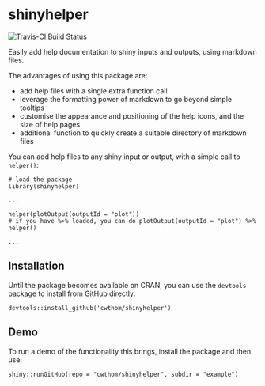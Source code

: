 # shinyhelper

[![Travis-CI Build Status](https://travis-ci.org/cwthom/shinyhelper.svg?branch=master)](https://travis-ci.org/cwthom/shinyhelper)

Easily add help documentation to shiny inputs and outputs, using markdown files.

The advantages of using this package are:

* add help files with a single extra function call
* leverage the formatting power of markdown to go beyond simple tooltips
* customise the appearance and positioning of the help icons, and the size of help pages
* additional function to quickly create a suitable directory of markdown files

You can add help files to any shiny input or output, with a simple call to `helper()`:
```
# load the package
library(shinyhelper)

...

helper(plotOutput(outputId = "plot"))
# if you have %>% loaded, you can do plotOutput(outputId = "plot") %>% helper()

...
```
## Installation

Until the package becomes available on CRAN, you can use the `devtools` package to install from GitHub directly:
```
devtools::install_github('cwthom/shinyhelper')
```
## Demo

To run a demo of the functionality this brings, install the package and then use:
```
shiny::runGitHub(repo = "cwthom/shinyhelper", subdir = "example")
```
